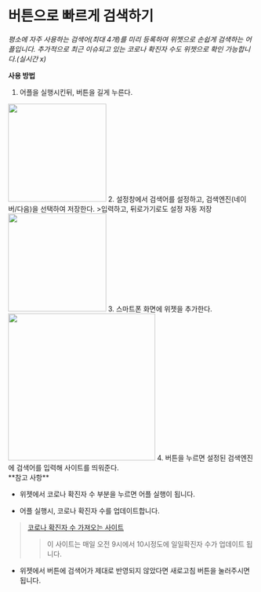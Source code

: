 # 버튼으로 빠르게 검색하기
*평소에 자주 사용하는 검색어(최대 4개)를 미리 등록하여 위젯으로 손쉽게 검색하는 어플입니다.*
*추가적으로 최근 이슈되고 있는 코로나 확진자 수도 위젯으로 확인 가능합니다.(실시간 x)*

**사용 방법**
1. 어플을 실행시킨뒤, 버튼을 길게 누른다.
<img src="https://user-images.githubusercontent.com/72802137/103617312-663b6780-4f71-11eb-858d-24199a4bc210.jpg" width="200">
2. 설정창에서 검색어를 설정하고, 검색엔진(네이버/다음)을 선택하여 저장한다.
>입력하고, 뒤로가기로도 설정 자동 저장
<img src="https://user-images.githubusercontent.com/72802137/103617317-689dc180-4f71-11eb-85bc-ee1fa3edeeb2.jpg" width="200">
3. 스마트폰 화면에 위젯을 추가한다.
<img src="https://user-images.githubusercontent.com/72802137/103617322-69365800-4f71-11eb-8ad1-c2561581f3dd.jpg" width="300">
4. 버튼을 누르면 설정된 검색엔진에 검색어를 입력해 사이트를 띄워준다.

<br/>
**참고 사항**

* 위젯에서 코로나 확진자 수 부분을 누르면 어플 실행이 됩니다.

- 어플 실행시, 코로나 확진자 수를 업데이트합니다.
>[코로나 확진자 수 가져오는 사이트](http://ncov.mohw.go.kr/)
>>이 사이트는 매일 오전 9시에서 10시정도에 일일확진자 수가 업데이트 됩니다.

+ 위젯에서 버튼에 검색어가 제대로 반영되지 않았다면 새로고침 버튼을 눌러주시면 됩니다.

